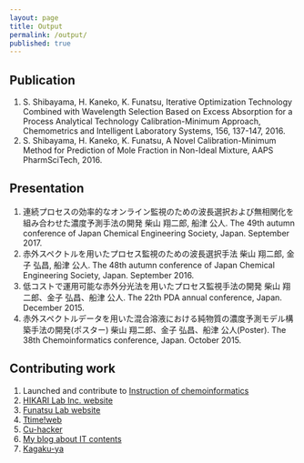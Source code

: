 ```yaml
---
layout: page
title: Output
permalink: /output/
published: true
---
```

## Publication
1. S. Shibayama, H. Kaneko, K. Funatsu, Iterative Optimization Technology Combined with Wavelength Selection Based on Excess Absorption for a Process Analytical Technology Calibration-Minimum Approach, Chemometrics and Intelligent Laboratory Systems, 156, 137-147, 2016.
1. S. Shibayama, H. Kaneko, K. Funatsu, A Novel Calibration-Minimum Method for Prediction of Mole Fraction in Non-Ideal Mixture, AAPS PharmSciTech, 2016.

## Presentation
1. 連続プロセスの効率的なオンライン監視のための波長選択および無相関化を組み合わせた濃度予測手法の開発 柴山 翔二郎, 船津 公人. The 49th autumn conference of Japan Chemical Engineering Society, Japan. September 2017.
1. 赤外スペクトルを用いたプロセス監視のための波長選択手法 柴山 翔二郎, 金子 弘昌, 船津 公人. The 48th autumn conference of Japan Chemical Engineering Society, Japan. September 2016.
1. 低コストで運用可能な赤外分光法を用いたプロセス監視手法の開発 柴山 翔二郎、金子 弘昌、船津 公人. The 22th PDA annual conference, Japan. December 2015.
1. 赤外スペクトルデータを用いた混合溶液における純物質の濃度予測モデル構築手法の開発(ポスター) 柴山 翔二郎、金子 弘昌、船津 公人(Poster). The 38th Chemoinformatics conference, Japan. October 2015.

## Contributing work
1. Launched and contribute to [Instruction of chemoinformatics](https://funatsu-lab.github.io/open-course-ware/)
1. [HIKARI Lab Inc. website](https://www.hikarilab.co.jp)
1. [Funatsu Lab website](http://funatsu.t.u-tokyo.ac.jp)
1. [Ttime!web](http://ut-ttime.net)
1. [Cu-hacker](https://cu-hacker.com)
1. [My blog about IT contents](http://loudspeaker.sakura.ne.jp/devblog/)
1. [Kagaku-ya](http://kagakuya.com/)
